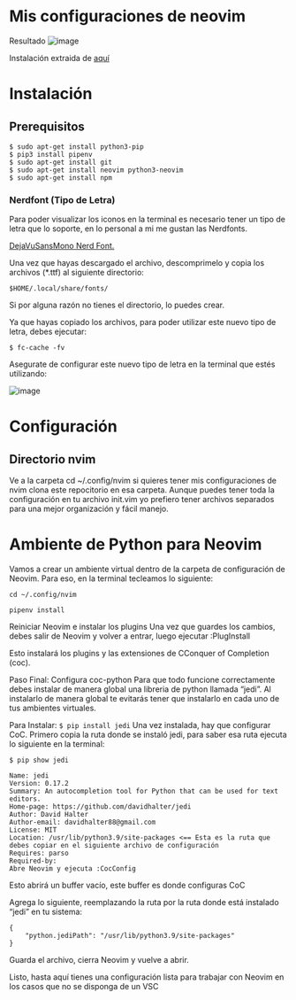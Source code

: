 # Mis configuraciones de neovim
Resultado
![image](https://user-images.githubusercontent.com/57696252/192823781-6143efcd-bb42-4f44-b9b7-dbaebb8cab04.png)


Instalación extraida de [aquí](https://linuxfacil.mx/blog/neovim/como-configurar-neovim-como-vscode-para-python/)

# Instalación
## Prerequisitos

```
$ sudo apt-get install python3-pip
$ pip3 install pipenv
$ sudo apt-get install git
$ sudo apt-get install neovim python3-neovim
$ sudo apt-get install npm

```
### Nerdfont (Tipo de Letra)
Para poder visualizar los iconos en la terminal es necesario tener un tipo de letra que lo soporte, en lo personal a mi me gustan las Nerdfonts.

[DejaVuSansMono Nerd Font.](https://github.com/ryanoasis/nerd-fonts/releases/download/v2.1.0/DejaVuSansMono.zip)

Una vez que hayas descargado el archivo, descomprimelo y copia los archivos (*.ttf) al siguiente directorio:
```
$HOME/.local/share/fonts/
```

Si por alguna razón no tienes el directorio, lo puedes crear.

Ya que hayas copiado los archivos, para poder utilizar este nuevo tipo de letra, debes ejecutar:
```
$ fc-cache -fv
```
Asegurate de configurar este nuevo tipo de letra en la terminal que estés utilizando:

![image](https://user-images.githubusercontent.com/57696252/192823898-34f2ef7a-06fb-4c5f-a298-967cec39cbe8.png)


# Configuración
## Directorio nvim
Ve a la carpeta cd ~/.config/nvim
si quieres tener mis configuraciones de nvim clona este repocitorio en esa carpeta. Aunque puedes tener toda la configuración en tu archivo init.vim yo prefiero tener archivos separados para una mejor organización y fácil manejo.


# Ambiente de Python para Neovim
Vamos a crear un ambiente virtual dentro de la carpeta de configuración de Neovim. Para eso, en la terminal tecleamos lo siguiente:

```
cd ~/.config/nvim

pipenv install
```

Reiniciar Neovim e instalar los plugins
Una vez que guardes los cambios, debes salir de Neovim y volver a entrar, luego ejecutar :PlugInstall

Esto instalará los plugins y las extensiones de CConquer of Completion (coc).

Paso Final: Configura coc-python
Para que todo funcione correctamente debes instalar de manera global una libreria de python llamada “jedi”. Al instalarlo de manera global te evitarás tener que instalarlo en cada uno de tus ambientes virtuales.

Para Instalar:
``
$ pip install jedi
``
Una vez instalada, hay que configurar CoC. Primero copia la ruta donde se instaló jedi, para saber esa ruta ejecuta lo siguiente en la terminal:

```
$ pip show jedi

Name: jedi
Version: 0.17.2
Summary: An autocompletion tool for Python that can be used for text editors.
Home-page: https://github.com/davidhalter/jedi
Author: David Halter
Author-email: davidhalter88@gmail.com
License: MIT
Location: /usr/lib/python3.9/site-packages <== Esta es la ruta que debes copiar en el siguiente archivo de configuración
Requires: parso
Required-by:
Abre Neovim y ejecuta :CocConfig
```
Esto abrirá un buffer vacío, este buffer es donde configuras CoC

Agrega lo siguiente, reemplazando la ruta por la ruta donde está instalado “jedi” en tu sistema:
```
{
    "python.jediPath": "/usr/lib/python3.9/site-packages"
}
```
Guarda el archivo, cierra Neovim y vuelve a abrir.

Listo, hasta aquí tienes una configuración lista para trabajar con Neovim en los casos que no se disponga de un VSC
